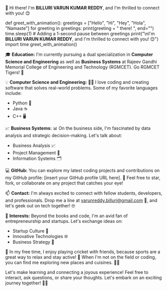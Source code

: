 

👋 Hi there! I'm **BILLURI VARUN KUMAR REDDY**, and I'm thrilled to connect with you! 😊


def greet_with_animation():
    greetings = ["Hello", "Hi", "Hey", "Hola", "Namaste"]
    for greeting in greetings:
        print(greeting + " there! ", end="")
        time.sleep(1)  # Adding a 1-second pause between greetings
    print("\nI'm **BILLURI VARUN KUMAR REDDY**, and I'm thrilled to connect with you! 😊")
import time
greet_with_animation()


🎓 **Education:**
I'm currently pursuing a dual specialization in **Computer Science and Engineering** as well as **Business Systems** at Rajeev Gandhi Memorial College of Engineering and Technology (RGMCET). Go RGMCET Tigers! 🐯

💡 **Computer Science and Engineering:**
👨‍💻 I love coding and creating software that solves real-world problems. Some of my favorite languages include:
- Python 🐍
- Java ☕
- C++ 🖥️

📈 **Business Systems:**
📊 On the business side, I'm fascinated by data analysis and strategic decision-making. Let's talk about:
- Business Analysis 📈
- Project Management 📆
- Information Systems 🗂️

💻 **GitHub:**
You can explore my latest coding projects and contributions on my GitHub profile: [insert your GitHub profile URL here]. 🚀 Feel free to star, fork, or collaborate on any project that catches your eye!

📫 **Contact:**
I'm always excited to connect with fellow students, developers, and professionals. Drop me a line at varunreddy.billuri@gmail.com 📧, and let's geek out on tech together! 🤓

🌟 **Interests:**
Beyond the books and code, I'm an avid fan of entrepreneurship and startups. Let's exchange ideas on:
- Startup Culture 💼
- Innovative Technologies 🌐
- Business Strategy 🚀

🏏 In my free time, I enjoy playing cricket with friends, because sports are a great way to relax and stay active! 🏏 When I'm not on the field or coding, you can find me exploring new places and cuisines. 🌮🍔


Let's make learning and connecting a joyous experience! Feel free to interact, ask questions, or share your thoughts. Let's embark on an exciting journey together! 🚀😃
